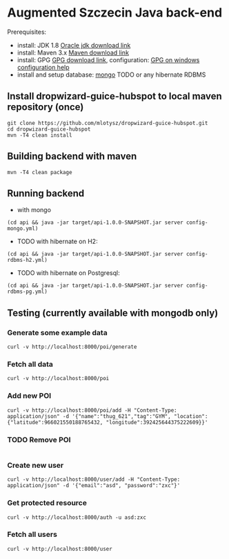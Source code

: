 # Augmented Szczecin Java back-end

Prerequisites:
- install: JDK 1.8 [Oracle jdk download link]
- install: Maven 3.x [Maven download link]
- install: GPG [GPG download link], configuration: [GPG on windows configuration help]
- install and setup database: [mongo] TODO or any hibernate RDBMS

## Install dropwizard-guice-hubspot to local maven repository (once)

```
git clone https://github.com/mlotysz/dropwizard-guice-hubspot.git
cd dropwizard-guice-hubspot
mvn -T4 clean install
```

## Building backend with maven
```
mvn -T4 clean package
```

## Running backend

- with mongo
```
(cd api && java -jar target/api-1.0.0-SNAPSHOT.jar server config-mongo.yml)
```

- TODO with hibernate on H2:
```
(cd api && java -jar target/api-1.0.0-SNAPSHOT.jar server config-rdbms-h2.yml)
```
- TODO with hibernate on Postgresql:
```
(cd api && java -jar target/api-1.0.0-SNAPSHOT.jar server config-rdbms-pg.yml)
```

## Testing (currently available with mongodb only)

### Generate some example data
```
curl -v http://localhost:8000/poi/generate
```

### Fetch all data
```
curl -v http://localhost:8000/poi
```

### Add new POI
```
curl -v http://localhost:8000/poi/add -H "Content-Type: application/json" -d '{"name":"thug_621","tag":"GYM", "location":{"latitude":966021550188765432, "longitude":392425644375222609}}'
```

### TODO Remove POI
```
```

### Create new user
```
curl -v http://localhost:8000/user/add -H "Content-Type: application/json" -d '{"email":"asd", "password":"zxc"}'
```
### Get protected resource
```
curl -v http://localhost:8000/auth -u asd:zxc
```
### Fetch all users
```
curl -v http://localhost:8000/user
```

[Oracle jdk download link]:http://www.oracle.com/technetwork/java/javase/downloads/index.html
[Maven download link]: http://maven.apache.org/download.cgi?Preferred=ftp://mirror.reverse.net/pub/apache
[GPG download link]: https://www.gnupg.org/download/
[GPG on windows configuration help]: https://virgo47.wordpress.com/2014/08/09/releasing-to-maven-central-with-git-on-windows/
[mongo]: http://docs.mongodb.org/manual/installation/
